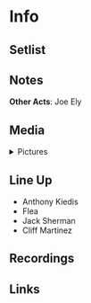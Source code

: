 # Info

## Setlist

## Notes

**Other Acts**: Joe Ely

## Media 

<details>
  <summary>Pictures</summary>
  <img alt="Clipping" title="Clipping" src="19840806a.jpg" height="200" />
</details>

## Line Up

* Anthony Kiedis
* Flea
* Jack Sherman
* Cliff Martinez

## Recordings

## Links